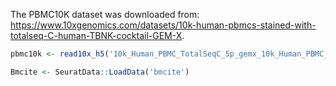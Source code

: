 The PBMC10K dataset was downloaded from: https://www.10xgenomics.com/datasets/10k-human-pbmcs-stained-with-totalseq-C-human-TBNK-cocktail-GEM-X.
```r
pbmc10k <- read10x_h5('10k_Human_PBMC_TotalSeqC_5p_gemx_10k_Human_PBMC_TotalSeqC_5p_gemx_count_sample_filtered_feature_bc_matrix.h5')
```

```r
Bmcite <- SeuratData::LoadData('bmcite')
```
